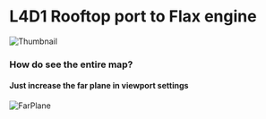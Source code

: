 # L4D1 Rooftop port to Flax engine
![Thumbnail](Thumb.png)
### How do see the entire map?
#### Just increase the far plane in viewport settings
![FarPlane](FarPlane.png)
